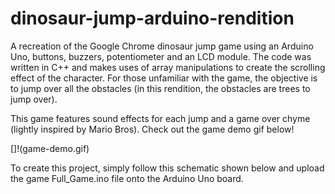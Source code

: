 # dinosaur-jump-arduino-rendition

A recreation of the Google Chrome dinosaur jump game using an Arduino Uno, buttons, buzzers, potentiometer and an LCD module. The code was written in C++ and makes uses of array manipulations
to create the scrolling effect of the character. For those unfamiliar with the game, the objective is to jump over all the obstacles (in this rendition, the obstacles are trees to jump over).

This game features sound effects for each jump and a game over chyme (lightly inspired by Mario Bros). Check out the game demo gif below!

[]!(game-demo.gif)

To create this project, simply follow this schematic shown below and upload the game Full_Game.ino file onto the Arduino Uno board.
